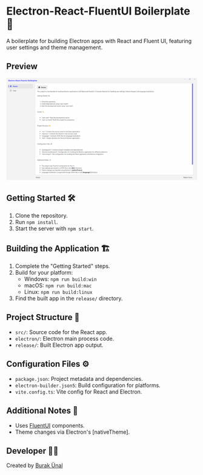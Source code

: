 # Electron-React-FluentUI Boilerplate 🚀

A boilerplate for building Electron apps with React and Fluent UI, featuring user settings and theme management.

## Preview

![Preview](screenshot.png)

## Getting Started 🛠️

1. Clone the repository.
2. Run `npm install`.
3. Start the server with `npm start`.

## Building the Application 🏗️

1. Complete the "Getting Started" steps.
2. Build for your platform:
   - Windows: `npm run build:win`
   - macOS: `npm run build:mac`
   - Linux: `npm run build:linux`
3. Find the built app in the `release/` directory.

## Project Structure 📂

- `src/`: Source code for the React app.
- `electron/`: Electron main process code.
- `release/`: Built Electron app output.

## Configuration Files ⚙️

- `package.json`: Project metadata and dependencies.
- `electron-builder.json5`: Build configuration for platforms.
- `vite.config.ts`: Vite config for React and Electron.

## Additional Notes 📝

- Uses [FluentUI](https://react.fluentui.dev) components.
- Theme changes via Electron's [nativeTheme].

## Developer 👨‍💻

Created by [Burak Ünal](https://linktr.ee/burakunal28)
